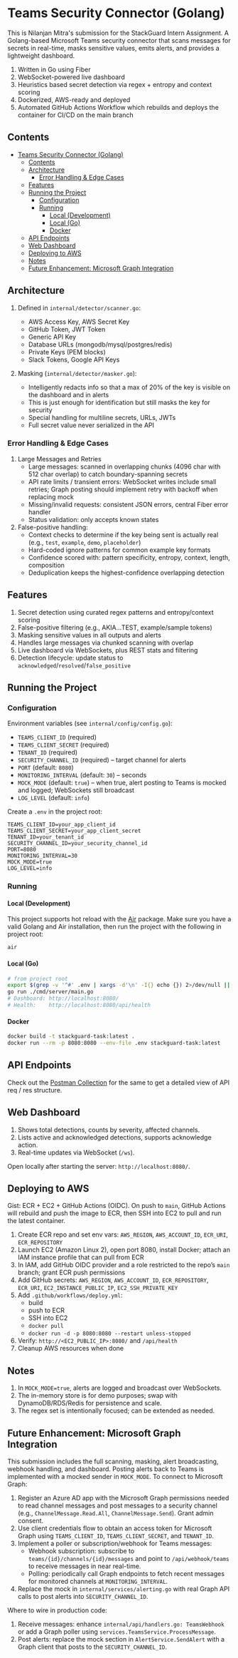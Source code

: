 # Teams Security Connector (Golang)

This is Nilanjan Mitra's submission for the StackGuard Intern Assignment.
A Golang-based Microsoft Teams security connector that scans messages for secrets in real-time, masks sensitive values, emits alerts, and provides a lightweight dashboard.

1. Written in Go using Fiber
2. WebSocket-powered live dashboard
3. Heuristics based secret detection via regex + entropy and context scoring
4. Dockerized, AWS-ready and deployed
5. Automated GitHub Actions Workflow which rebuilds and deploys the container for CI/CD on the main branch

## Contents

- [Teams Security Connector (Golang)](#teams-security-connector-golang)
  - [Contents](#contents)
  - [Architecture](#architecture)
    - [Error Handling \& Edge Cases](#error-handling--edge-cases)
  - [Features](#features)
  - [Running the Project](#running-the-project)
    - [Configuration](#configuration)
    - [Running](#running)
      - [Local (Development)](#local-development)
      - [Local (Go)](#local-go)
      - [Docker](#docker)
  - [API Endpoints](#api-endpoints)
  - [Web Dashboard](#web-dashboard)
  - [Deploying to AWS](#deploying-to-aws)
  - [Notes](#notes)
  - [Future Enhancement: Microsoft Graph Integration](#future-enhancement-microsoft-graph-integration)

## Architecture

1. Defined in `internal/detector/scanner.go`:

   - AWS Access Key, AWS Secret Key
   - GitHub Token, JWT Token
   - Generic API Key
   - Database URLs (mongodb/mysql/postgres/redis)
   - Private Keys (PEM blocks)
   - Slack Tokens, Google API Keys

2. Masking (`internal/detector/masker.go`):
   - Intelligently redacts info so that a max of 20% of the key is visible on the dashboard and in alerts
   - This is just enough for identification but still masks the key for security
   - Special handling for multiline secrets, URLs, JWTs
   - Full secret value never serialized in the API

### Error Handling & Edge Cases

1. Large Messages and Retries
   - Large messages: scanned in overlapping chunks (4096 char with 512 char overlap) to catch boundary-spanning secrets
   - API rate limits / transient errors: WebSocket writes include small retries; Graph posting should implement retry with backoff when replacing mock
   - Missing/invalid requests: consistent JSON errors, central Fiber error handler
   - Status validation: only accepts known states
2. False-positive handling:
   - Context checks to determine if the key being sent is actually real (e.g., `test`, `example`, `demo`, `placeholder`)
   - Hard-coded ignore patterns for common example key formats
   - Confidence scored with: pattern specificity, entropy, context, length, composition
   - Deduplication keeps the highest-confidence overlapping detection

## Features

1. Secret detection using curated regex patterns and entropy/context scoring
2. False-positive filtering (e.g., AKIA…TEST, example/sample tokens)
3. Masking sensitive values in all outputs and alerts
4. Handles large messages via chunked scanning with overlap
5. Live dashboard via WebSockets, plus REST stats and filtering
6. Detection lifecycle: update status to `acknowledged`/`resolved`/`false_positive`

## Running the Project

### Configuration

Environment variables (see `internal/config/config.go`):

- `TEAMS_CLIENT_ID` (required)
- `TEAMS_CLIENT_SECRET` (required)
- `TENANT_ID` (required)
- `SECURITY_CHANNEL_ID` (required) – target channel for alerts
- `PORT` (default: `8080`)
- `MONITORING_INTERVAL` (default: `30`) – seconds
- `MOCK_MODE` (default: `true`) – when true, alert posting to Teams is mocked and logged; WebSockets still broadcast
- `LOG_LEVEL` (default: `info`)

Create a `.env` in the project root:

```
TEAMS_CLIENT_ID=your_app_client_id
TEAMS_CLIENT_SECRET=your_app_client_secret
TENANT_ID=your_tenant_id
SECURITY_CHANNEL_ID=your_security_channel_id
PORT=8080
MONITORING_INTERVAL=30
MOCK_MODE=true
LOG_LEVEL=info
```

### Running

#### Local (Development)

This project supports hot reload with the [Air](https://github.com/air-verse/air) package. Make sure you have a valid Golang and Air installation, then run the project with the following in project root:

```bash
air
```

#### Local (Go)

```bash
# from project root
export $(grep -v '^#' .env | xargs -d'\n' -I{} echo {}) 2>/dev/null || true
go run ./cmd/server/main.go
# Dashboard: http://localhost:8080/
# Health:    http://localhost:8080/api/health
```

#### Docker

```bash
docker build -t stackguard-task:latest .
docker run --rm -p 8080:8080 --env-file .env stackguard-task:latest
```

## API Endpoints

Check out the [Postman Collection](https://app.getpostman.com/join-team?invite_code=c41410dcb413861c3d014e1432861983b3beb48e95fc6469cf77fe50c2015ba9&target_code=bcc665efce0f4876109a955c4bf8dd0d) for the same to get a detailed view of API req / res structure.

## Web Dashboard

1. Shows total detections, counts by severity, affected channels.
2. Lists active and acknowledged detections, supports acknowledge action.
3. Real-time updates via WebSocket (`/ws`).

Open locally after starting the server: `http://localhost:8080/`.

## Deploying to AWS

Gist: ECR + EC2 + GitHub Actions (OIDC). On push to `main`, GitHub Actions will rebuild and push the image to ECR, then SSH into EC2 to pull and run the latest container.

1. Create ECR repo and set env vars: `AWS_REGION`, `AWS_ACCOUNT_ID`, `ECR_URI`, `ECR_REPOSITORY`
2. Launch EC2 (Amazon Linux 2), open port 8080, install Docker; attach an IAM instance profile that can pull from ECR
3. In IAM, add GitHub OIDC provider and a role restricted to the repo’s `main` branch; grant ECR push permissions
4. Add GitHub secrets: `AWS_REGION`, `AWS_ACCOUNT_ID`, `ECR_REPOSITORY`, `ECR_URI`, `EC2_INSTANCE_PUBLIC_IP`, `EC2_SSH_PRIVATE_KEY`
5. Add `.github/workflows/deploy.yml`:
   - build
   - push to ECR
   - SSH into EC2
   - `docker pull`
   - `docker run -d -p 8080:8080 --restart unless-stopped`
6. Verify: `http://<EC2_PUBLIC_IP>:8080/` and `/api/health`
7. Cleanup AWS resources when done

## Notes

1. In `MOCK_MODE=true`, alerts are logged and broadcast over WebSockets.
2. The in-memory store is for demo purposes; swap with DynamoDB/RDS/Redis for persistence and scale.
3. The regex set is intentionally focused; can be extended as needed.

## Future Enhancement: Microsoft Graph Integration

This submission includes the full scanning, masking, alert broadcasting, webhook handling, and dashboard. Posting alerts back to Teams is implemented with a mocked sender in `MOCK_MODE`. To connect to Microsoft Graph:

1. Register an Azure AD app with the Microsoft Graph permissions needed to read channel messages and post messages to a security channel (e.g., `ChannelMessage.Read.All`, `ChannelMessage.Send`). Grant admin consent.
2. Use client credentials flow to obtain an access token for Microsoft Graph using `TEAMS_CLIENT_ID`, `TEAMS_CLIENT_SECRET`, and `TENANT_ID`.
3. Implement a poller or subscription/webhook for Teams messages:
   - Webhook subscription: subscribe to `teams/{id}/channels/{id}/messages` and point to `/api/webhook/teams` to receive messages in near real-time.
   - Polling: periodically call Graph endpoints to fetch recent messages for monitored channels at `MONITORING_INTERVAL`.
4. Replace the mock in `internal/services/alerting.go` with real Graph API calls to post alerts into `SECURITY_CHANNEL_ID`.

Where to wire in production code:

1. Receive messages: enhance `internal/api/handlers.go: TeamsWebhook` or add a Graph poller using `services.TeamsService.ProcessMessage`.
2. Post alerts: replace the mock section in `AlertService.SendAlert` with a Graph client that posts to the `SECURITY_CHANNEL_ID`.

